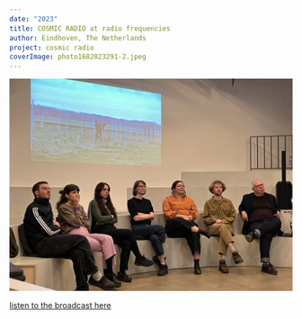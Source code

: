 ```yaml
---
date: "2023"
title: COSMIC RADIO at radio frequencies
author: Eindhoven, The Netherlands
project: cosmic radio
coverImage: photo1682023291-2.jpeg
---
```

![](photo1682023291-2.jpeg)



[listen to the broadcast here](https://soundcloud.com/strp-festival/talk-shock-forest-group?ref=clipboard&p=i&c=0&si=1DEC993E1B8B4270814557A9E7920339&utm_source=clipboard&utm_medium=text&utm_campaign=social_sharing)